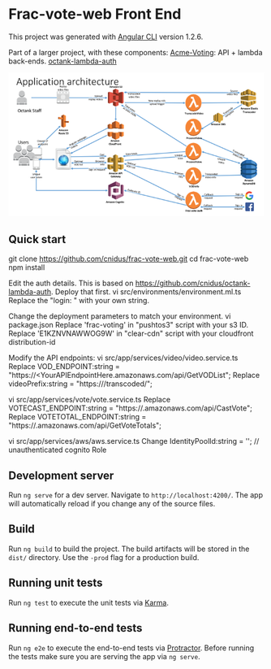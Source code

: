 # Frac-vote-web Front End

This project was generated with [Angular CLI](https://github.com/angular/angular-cli) version 1.2.6.

Part of a larger project, with these components:
[Acme-Voting](https://github.com/cnidus/acme-voting): API + lambda back-ends.
[octank-lambda-auth](https://github.com/cnidus/octank-lambda-auth)


![alt text](/Architecture.png "Frac-Voting Architecture Diagram")

## Quick start
  git clone https://github.com/cnidus/frac-vote-web.git
  cd frac-vote-web
  npm install

Edit the auth details. This is based on https://github.com/cnidus/octank-lambda-auth. Deploy that first.
  vi src/environments/environment.ml.ts
  Replace the "login: <login url>" with your own string.

Change the deployment parameters to match your environment.
  vi package.json
  Replace 'frac-voting' in "pushtos3" script with your s3 ID.
  Replace 'E1KZNVNAWWOG9W' in "clear-cdn" script with your cloudfront distribution-id

Modify the API endpoints:
  vi src/app/services/video/video.service.ts
  Replace VOD_ENDPOINT:string = "https://<YourAPIEndpointHere.amazonaws.com/api/GetVODList";
  Replace videoPrefix:string = "https://<YourDNSNameHere>/transcoded/";

  vi src/app/services/vote/vote.service.ts
  Replace VOTECAST_ENDPOINT:string = "https://<YourAPIEndpointHere>.amazonaws.com/api/CastVote";
  Replace VOTETOTAL_ENDPOINT:string = "https://<YourAPIEndpointHere>.amazonaws.com/api/GetVoteTotals";

  vi src/app/services/aws/aws.service.ts
  Change IdentityPoolId:string = '<YourIdentityPoolIDHere>';   // unauthenticated cognito Role

## Development server

Run `ng serve` for a dev server. Navigate to `http://localhost:4200/`. The app will automatically reload if you change any of the source files.

## Build

Run `ng build` to build the project. The build artifacts will be stored in the `dist/` directory. Use the `-prod` flag for a production build.

## Running unit tests

Run `ng test` to execute the unit tests via [Karma](https://karma-runner.github.io).

## Running end-to-end tests

Run `ng e2e` to execute the end-to-end tests via [Protractor](http://www.protractortest.org/).
Before running the tests make sure you are serving the app via `ng serve`.
